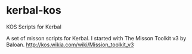 # kerbal-kos
KOS Scripts for Kerbal

A set of misson scripts for Kerbal. I started with The Misson Toolkit v3 by Baloan.
http://kos.wikia.com/wiki/Mission_toolkit_v3
